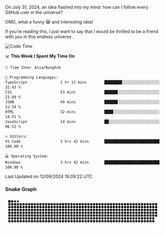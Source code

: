 On July 31, 2024, an idea flashed into my mind: how can I follow every GitHub user in the universe?

OMG, what a funny 😹 and interesting idea!

If you’re reading this, I just want to say that I would be thrilled to be a friend with you in this endless universe . 


<!--START_SECTION:waka-->
![Code Time](http://img.shields.io/badge/Code%20Time-11%20hrs%2058%20mins-blue)

📊 **This Week I Spent My Time On** 

```text
🕑︎ Time Zone: Asia/Bangkok

💬 Programming Languages: 
TypeScript               1 hr 12 mins        ████████░░░░░░░░░░░░░░░░░   32.43 % 
CSS                      53 mins             ██████░░░░░░░░░░░░░░░░░░░   23.89 % 
JSON                     49 mins             ██████░░░░░░░░░░░░░░░░░░░   22.34 % 
HTML                     32 mins             ████░░░░░░░░░░░░░░░░░░░░░   14.51 % 
JavaScript               14 mins             ██░░░░░░░░░░░░░░░░░░░░░░░   06.52 % 

🔥 Editors: 
VS Code                  3 hrs 42 mins       █████████████████████████   100.00 % 

💻 Operating System: 
Windows                  3 hrs 42 mins       █████████████████████████   100.00 % 
```


 Last Updated on 12/09/2024 19:09:22 UTC
<!--END_SECTION:waka-->

### Snake Graph
![snake graph](https://github.com/tqlucitvn/tqlucitvn/blob/snake-graph-output/github-contribution-grid-snake.svg)
